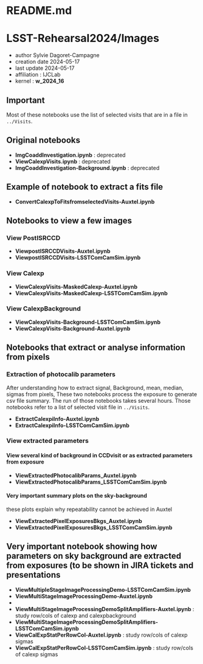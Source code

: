 # README.md

# LSST-Rehearsal2024/Images


- author Sylvie Dagoret-Campagne
- creation date 2024-05-17
- last update 2024-05-17
- affiliation : IJCLab
- kernel : **w_2024_16**


## Important

Most of these notebooks use the list of selected visits that are in a file in ``../Visits``.


## Original notebooks

- **ImgCoaddInvestigation.ipynb** : deprecated
- **ViewCalexpVisits.ipynb** : deprecated
- **ImgCoaddInvestigation-Background.ipynb** : deprecated	

## Example of notebook to extract a fits file

- **ConvertCalexpToFitsfromselectedVisits-Auxtel.ipynb**


## Notebooks to view a few images


### View PostISRCCD
- **ViewpostISRCCDVisits-Auxtel.ipynb**
- **ViewpostISRCCDVisits-LSSTComCamSim.ipynb**

### View Calexp

- **ViewCalexpVisits-MaskedCalexp-Auxtel.ipynb**
-  **ViewCalexpVisits-MaskedCalexp-LSSTComCamSim.ipynb** 

### View CalexpBackground

- **ViewCalexpVisits-Background-LSSTComCamSim.ipynb** 
- **ViewCalexpVisits-Background-Auxtel.ipynb**	

## Notebooks that extract or analyse information from pixels

### Extraction of photocalib parameters

After understanding how to extract signal, Background, mean, median, sigmas from pixels,
These two notebooks process the exposure to generate csv file summary.
The run of those notebooks takes several hours.
Those notebooks refer to a list of selected visit file in ``../Visits``.
- **ExtractCalexpiInfo-Auxtel.ipynb**
- **ExtractCalexpiInfo-LSSTComCamSim.ipynb**
  	
### View extracted parameters

#### View several kind of background in CCDvisit or as extracted parameters from exposure

- **ViewExtractedPhotocalibParams_Auxtel.ipynb**
- **ViewExtractedPhotocalibParams_LSSTComCamSim.ipynb**

#### Very important summary plots on the sky-background

these plots explain why repeatability cannot be achieved in Auxtel

- **ViewExtractedPixelExposuresBkgs_Auxtel.ipynb**
- **ViewExtractedPixelExposuresBkgs_LSSTComCamSim.ipynb**



## Very important notebook showing how parameters on sky background are extracted from exposures (to be shown in JIRA tickets and presentations


- **ViewMultipleStageImageProcessingDemo-LSSTComCamSim.ipynb**
- **ViewMultiStageImageProcessingDemo-Auxtel.ipynb**
- 
- **ViewMultiStageImageProcessingDemoSplitAmplifiers-Auxtel.ipynb** : study row/cols of calexp and calexpbackground
- **ViewMultiStageImageProcessingDemoSplitAmplifiers-LSSTComCamSim.ipynb**
- **ViewCalExpStatPerRowCol-Auxtel.ipynb** : study row/cols of calexp sigmas
- **ViewCalExpStatPerRowCol-LSSTComCamSim.ipynb** : study row/cols of calexp sigmas          
     


 
